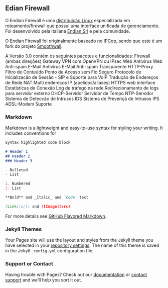 ## Edian Firewall

O Endian Firewall é uma [distribuição Linux](https://pt.wikipedia.org/wiki/Distribui%C3%A7%C3%A3o_Linux) especializada em roteamento/firewall que possui uma interface unificada de gerenciamento. Foi desenvolvido pela italiana [Endian Srl](https://pt.wikipedia.org/w/index.php?title=Societ%C3%A0_a_Responsabilit%C3%A0_Limita&action=edit&redlink=1) e pela comunidade.

O Endian Firewall foi originalmente baseado no [IPCop](https://pt.wikipedia.org/wiki/IPCop), sendo que este é um fork do projeto [Smoothwall](http://en.wikipedia.org/wiki/SmoothWall).

A Versão 3.0 contém os seguintes pacotes e funcionalidades:
Firewall (ambas direções)
Gateway
VPN com OpenVPN ou IPsec
Web Antivirus
Web Anti-spam
E-Mail Antivírus
E-Mail Anti-spam
Transparente HTTP-Proxy
Filtro de Conteúdo
Ponto de Acesso sem Fio Seguro
Protocolo de Inicializacão de Sessão - SIP e Suporte para VoIP
Tradução de Endereços de Rede NAT
Multi endereços IP (apelidos/aliases)
HTTPS web interface
Estatísticas de Conexão
Log de tráfego na rede
Redirecionamento de logs para servidor externo
DHCP-Servidor
Servidor de Tempo NTP-Servidor
Sistema de Deteccão de Intrusos IDS
Sistema de Prevençã de Intrusos IPS
ADSL-Modem Suporte

### Markdown

Markdown is a lightweight and easy-to-use syntax for styling your writing. It includes conventions for

```markdown
Syntax highlighted code block

# Header 1
## Header 2
### Header 3

- Bulleted
- List

1. Numbered
2. List

**Bold** and _Italic_ and `Code` text

[Link](url) and ![Image](src)
```

For more details see [GitHub Flavored Markdown](https://guides.github.com/features/mastering-markdown/).

### Jekyll Themes

Your Pages site will use the layout and styles from the Jekyll theme you have selected in your [repository settings](https://github.com/EzzioMoreira/endianfirewall/settings). The name of this theme is saved in the Jekyll `_config.yml` configuration file.

### Support or Contact

Having trouble with Pages? Check out our [documentation](https://help.github.com/categories/github-pages-basics/) or [contact support](https://github.com/contact) and we’ll help you sort it out.

